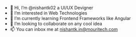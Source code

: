 - 👋 Hi, I’m @nishantk02 a UI/UX Devigner
- 👀 I’m interested in Web Technologies
- 🌱 I’m currently learning Frontend Frameworks like Angular
- 💞️ I’m looking to collaborate on any cool idea
- 📫 You can inbox me at nishantk.in@mouritech.com

<!---
nishantk02/nishantk02 is a ✨ special ✨ repository because its `README.md` (this file) appears on your GitHub profile.
You can click the Preview link to take a look at your changes.
--->
